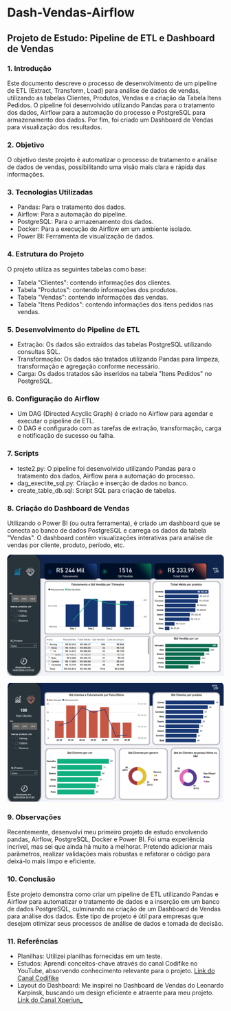 # Dash-Vendas-Airflow

## Projeto de Estudo: Pipeline de ETL e Dashboard de Vendas

### 1. Introdução

Este documento descreve o processo de desenvolvimento de um pipeline de ETL (Extract, Transform, Load) para análise de dados de vendas, utilizando as tabelas Clientes, Produtos, Vendas e a criação da Tabela Itens Pedidos. O pipeline foi desenvolvido utilizando Pandas para o tratamento dos dados, Airflow para a automação do processo e PostgreSQL para armazenamento dos dados. Por fim, foi criado um Dashboard de Vendas para visualização dos resultados.

### 2. Objetivo

O objetivo deste projeto é automatizar o processo de tratamento e análise de dados de vendas, possibilitando uma visão mais clara e rápida das informações.

### 3. Tecnologias Utilizadas

- Pandas: Para o tratamento dos dados.
- Airflow: Para a automação do pipeline.
- PostgreSQL: Para o armazenamento dos dados.
- Docker: Para a execução do Airflow em um ambiente isolado.
- Power BI: Ferramenta de visualização de dados.

### 4. Estrutura do Projeto

O projeto utiliza as seguintes tabelas como base:

- Tabela "Clientes": contendo informações dos clientes.
- Tabela "Produtos": contendo informações dos produtos.
- Tabela "Vendas": contendo informações das vendas.
- Tabela "Itens Pedidos": contendo informações dos itens pedidos nas vendas.

### 5. Desenvolvimento do Pipeline de ETL

- Extração: Os dados são extraídos das tabelas PostgreSQL utilizando consultas SQL.
- Transformação: Os dados são tratados utilizando Pandas para limpeza, transformação e agregação conforme necessário.
- Carga: Os dados tratados são inseridos na tabela "Itens Pedidos" no PostgreSQL.

### 6. Configuração do Airflow

- Um DAG (Directed Acyclic Graph) é criado no Airflow para agendar e executar o pipeline de ETL.
- O DAG é configurado com as tarefas de extração, transformação, carga e notificação de sucesso ou falha.

### 7. Scripts

- teste2.py: O pipeline foi desenvolvido utilizando Pandas para o tratamento dos dados, Airflow para a automação do processo.
- dag_exectite_sql.py: Criação e inserção de dados no banco.
- create_table_db.sql: Script SQL para criação de tabelas.

### 8. Criação do Dashboard de Vendas

Utilizando o Power BI (ou outra ferramenta), é criado um dashboard que se conecta ao banco de dados PostgreSQL e carrega os dados da tabela "Vendas". O dashboard contém visualizações interativas para análise de vendas por cliente, produto, período, etc.

![Dashboard de Vendas - Analise de Faturamento ](Analise_Faturamento.png)

![Dashboard de Vendas - Analise de Cliente ](Analise_Cliente.png)

### 9. Observações

Recentemente, desenvolvi meu primeiro projeto de estudo envolvendo pandas, Airflow, PostgreSQL, Docker e Power BI. Foi uma experiência incrível, mas sei que ainda há muito a melhorar. Pretendo adicionar mais parâmetros, realizar validações mais robustas e refatorar o código para deixá-lo mais limpo e eficiente.

### 10. Conclusão

Este projeto demonstra como criar um pipeline de ETL utilizando Pandas e Airflow para automatizar o tratamento de dados e a inserção em um banco de dados PostgreSQL, culminando na criação de um Dashboard de Vendas para análise dos dados. Este tipo de projeto é útil para empresas que desejam otimizar seus processos de análise de dados e tomada de decisão.

### 11. Referências

- Planilhas: Utilizei planilhas fornecidas em um teste.
- Estudos: Aprendi conceitos-chave através do canal Codifike no YouTube, absorvendo conhecimento relevante para o projeto. [Link do Canal Codifike](https://www.youtube.com/@Codifike)
- Layout do Dashboard: Me inspirei no Dashboard de Vendas do Leonardo Karpinsk, buscando um design eficiente e atraente para meu projeto. [Link do Canal Xperiun_](https://www.youtube.com/@Xperiun_)
